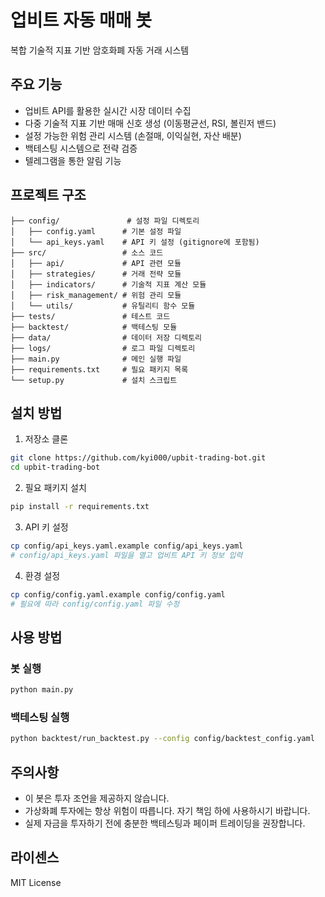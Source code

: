 # 업비트 자동 매매 봇

복합 기술적 지표 기반 암호화폐 자동 거래 시스템

## 주요 기능

- 업비트 API를 활용한 실시간 시장 데이터 수집
- 다중 기술적 지표 기반 매매 신호 생성 (이동평균선, RSI, 볼린저 밴드)
- 설정 가능한 위험 관리 시스템 (손절매, 이익실현, 자산 배분)
- 백테스팅 시스템으로 전략 검증
- 텔레그램을 통한 알림 기능

## 프로젝트 구조

```
├── config/               # 설정 파일 디렉토리
│   ├── config.yaml      # 기본 설정 파일
│   └── api_keys.yaml    # API 키 설정 (gitignore에 포함됨)
├── src/                 # 소스 코드
│   ├── api/             # API 관련 모듈
│   ├── strategies/      # 거래 전략 모듈
│   ├── indicators/      # 기술적 지표 계산 모듈
│   ├── risk_management/ # 위험 관리 모듈
│   └── utils/           # 유틸리티 함수 모듈
├── tests/               # 테스트 코드
├── backtest/            # 백테스팅 모듈
├── data/                # 데이터 저장 디렉토리
├── logs/                # 로그 파일 디렉토리
├── main.py              # 메인 실행 파일
├── requirements.txt     # 필요 패키지 목록
└── setup.py             # 설치 스크립트
```

## 설치 방법

1. 저장소 클론
```bash
git clone https://github.com/kyi000/upbit-trading-bot.git
cd upbit-trading-bot
```

2. 필요 패키지 설치
```bash
pip install -r requirements.txt
```

3. API 키 설정
```bash
cp config/api_keys.yaml.example config/api_keys.yaml
# config/api_keys.yaml 파일을 열고 업비트 API 키 정보 입력
```

4. 환경 설정
```bash
cp config/config.yaml.example config/config.yaml
# 필요에 따라 config/config.yaml 파일 수정
```

## 사용 방법

### 봇 실행
```bash
python main.py
```

### 백테스팅 실행
```bash
python backtest/run_backtest.py --config config/backtest_config.yaml
```

## 주의사항

- 이 봇은 투자 조언을 제공하지 않습니다.
- 가상화폐 투자에는 항상 위험이 따릅니다. 자기 책임 하에 사용하시기 바랍니다.
- 실제 자금을 투자하기 전에 충분한 백테스팅과 페이퍼 트레이딩을 권장합니다.

## 라이센스

MIT License